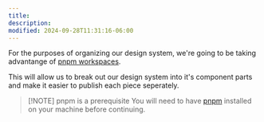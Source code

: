 ```yaml
---
title:
description:
modified: 2024-09-28T11:31:16-06:00
---
```


For the purposes of organizing our design system, we're going to be taking advantange of [pnpm workspaces](https://pnpm.io/workspaces).

This will allow us to break out our design system into it's component parts and make it easier to publish each piece seperately.

> [!NOTE] pnpm is a prerequisite
> You will need to have [pnpm](https://pnpm.io/installation) installed on your machine before continuing.
